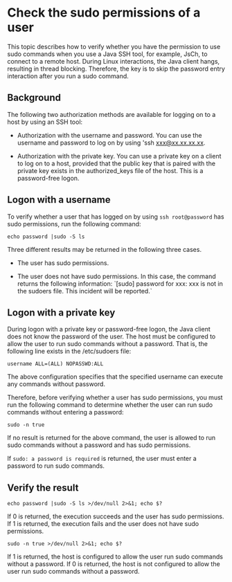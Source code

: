 Check the sudo permissions of a user 
=========================================================

This topic describes how to verify whether you have the permission to use sudo commands when you use a Java SSH tool, for example, JsCh, to connect to a remote host. During Linux interactions, the Java client hangs, resulting in thread blocking. Therefore, the key is to skip the password entry interaction after you run a sudo command. 

Background 
-------------------------------

The following two authorization methods are available for logging on to a host by using an SSH tool:

* Authorization with the username and password. You can use the username and password to log on by using 'ssh xxx@xx.xx.xx.xx.

  

* Authorization with the private key. You can use a private key on a client to log on to a host, provided that the public key that is paired with the private key exists in the authorized_keys file of the host. This is a password-free logon.

  




Logon with a username 
------------------------------------------

To verify whether a user that has logged on by using `ssh root@password` has sudo permissions, run the following command: 

```shell
echo password |sudo -S ls
```



Three different results may be returned in the following three cases. 

* The user has sudo permissions.

  




<!-- -->



<!-- -->

* The user does not have sudo permissions. In this case, the command returns the following information: \`\[sudo\] password for xxx: xxx is not in the sudoers file. This incident will be reported.\`

  




Logon with a private key 
---------------------------------------------

During logon with a private key or password-free logon, the Java client does not know the password of the user. The host must be configured to allow the user to run sudo commands without a password. That is, the following line exists in the /etc/sudoers file:

```shell
username ALL=(ALL) NOPASSWD:ALL
```



The above configuration specifies that the specified username can execute any commands without password. 

Therefore, before verifying whether a user has sudo permissions, you must run the following command to determine whether the user can run sudo commands without entering a password: 

```shell
sudo -n true
```



If no result is returned for the above command, the user is allowed to run sudo commands without a password and has sudo permissions. 

If `sudo: a password is required` is returned, the user must enter a password to run sudo commands.

Verify the result 
--------------------------------------

```shell
echo password |sudo -S ls >/dev/null 2>&1; echo $?
```



If 0 is returned, the execution succeeds and the user has sudo permissions. If 1 is returned, the execution fails and the user does not have sudo permissions. 

```shell
sudo -n true >/dev/null 2>&1; echo $?
```



If 1 is returned, the host is configured to allow the user run sudo commands without a password. If 0 is returned, the host is not configured to allow the user run sudo commands without a password. 



